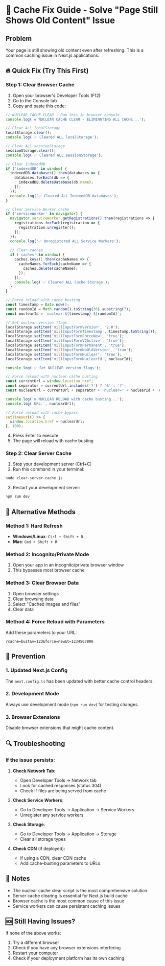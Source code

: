 # 🧹 Cache Fix Guide - Solve "Page Still Shows Old Content" Issue

## Problem
Your page is still showing old content even after refreshing. This is a common caching issue in Next.js applications.

## 🔥 Quick Fix (Try This First)

### Step 1: Clear Browser Cache
1. Open your browser's Developer Tools (F12)
2. Go to the Console tab
3. Copy and paste this code:

```javascript
// NUCLEAR CACHE CLEAR - Run this in browser console
console.log('☢️ NUCLEAR CACHE CLEAR - ELIMINATING ALL CACHE...');

// Clear ALL localStorage
localStorage.clear();
console.log('✅ Cleared ALL localStorage');

// Clear ALL sessionStorage
sessionStorage.clear();
console.log('✅ Cleared ALL sessionStorage');

// Clear IndexedDB
if ('indexedDB' in window) {
  indexedDB.databases().then(databases => {
    databases.forEach(db => {
      indexedDB.deleteDatabase(db.name);
    });
  });
  console.log('✅ Cleared ALL IndexedDB databases');
}

// Clear Service Worker cache
if ('serviceWorker' in navigator) {
  navigator.serviceWorker.getRegistrations().then(registrations => {
    registrations.forEach(registration => {
      registration.unregister();
    });
  });
  console.log('✅ Unregistered ALL Service Workers');
  
  // Clear caches
  if ('caches' in window) {
    caches.keys().then(cacheNames => {
      cacheNames.forEach(cacheName => {
        caches.delete(cacheName);
      });
    });
    console.log('✅ Cleared ALL Cache Storage');
  }
}

// Force reload with cache busting
const timestamp = Date.now();
const randomId = Math.random().toString(36).substring(7);
const nuclearId = `nuclear-${timestamp}-${randomId}`;

// Set nuclear version flags
localStorage.setItem('millInputFormVersion', '2.0');
localStorage.setItem('millInputFormTimestamp', timestamp.toString());
localStorage.setItem('millInputFormForceNew', 'true');
localStorage.setItem('millInputFormV2Active', 'true');
localStorage.setItem('millInputFormPermanent', 'true');
localStorage.setItem('millInputFormNoOldVersion', 'true');
localStorage.setItem('millInputFormNuclear', 'true');
localStorage.setItem('millInputFormNuclearId', nuclearId);

console.log('✅ Set NUCLEAR version flags');

// Force reload with nuclear cache busting
const currentUrl = window.location.href;
const separator = currentUrl.includes('?') ? '&' : '?';
const nuclearUrl = currentUrl + separator + 'nuclear=' + nuclearId + '&v=' + timestamp + '&cache=nuclear&force=new&noOld=true&t=' + Date.now();

console.log('☢️ NUCLEAR RELOAD with cache busting...');
console.log('URL:', nuclearUrl);

// Force reload with cache bypass
setTimeout(() => {
  window.location.href = nuclearUrl;
}, 100);
```

4. Press Enter to execute
5. The page will reload with cache busting

### Step 2: Clear Server Cache
1. Stop your development server (Ctrl+C)
2. Run this command in your terminal:

```bash
node clear-server-cache.js
```

3. Restart your development server:

```bash
npm run dev
```

## 🔧 Alternative Methods

### Method 1: Hard Refresh
- **Windows/Linux**: `Ctrl + Shift + R`
- **Mac**: `Cmd + Shift + R`

### Method 2: Incognito/Private Mode
1. Open your app in an incognito/private browser window
2. This bypasses most browser cache

### Method 3: Clear Browser Data
1. Open browser settings
2. Clear browsing data
3. Select "Cached images and files"
4. Clear data

### Method 4: Force Reload with Parameters
Add these parameters to your URL:
```
?cache=bust&v=123&force=new&t=1234567890
```

## 🚀 Prevention

### 1. Updated Next.js Config
The `next.config.ts` has been updated with better cache control headers.

### 2. Development Mode
Always use development mode (`npm run dev`) for testing changes.

### 3. Browser Extensions
Disable browser extensions that might cache content.

## 🔍 Troubleshooting

### If the issue persists:

1. **Check Network Tab**: 
   - Open Developer Tools → Network tab
   - Look for cached responses (status 304)
   - Check if files are being served from cache

2. **Check Service Workers**:
   - Go to Developer Tools → Application → Service Workers
   - Unregister any service workers

3. **Check Storage**:
   - Go to Developer Tools → Application → Storage
   - Clear all storage types

4. **Check CDN** (if deployed):
   - If using a CDN, clear CDN cache
   - Add cache-busting parameters to URLs

## 📝 Notes

- The nuclear cache clear script is the most comprehensive solution
- Server cache clearing is essential for Next.js build cache
- Browser cache is the most common cause of this issue
- Service workers can cause persistent caching issues

## 🆘 Still Having Issues?

If none of the above works:
1. Try a different browser
2. Check if you have any browser extensions interfering
3. Restart your computer
4. Check if your deployment platform has its own caching
